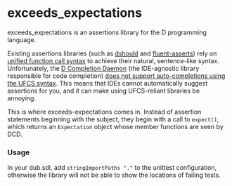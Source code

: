 # exceeds_expectations

exceeds_expectations is an assertions library for the D programming language.

Existing assertions libraries (such as [dshould](https://code.dlang.org/packages/dshould) and [fluent-asserts](https://code.dlang.org/packages/fluent-asserts)) rely on [unified function call syntax](https://dlang.org/spec/function.html#pseudo-member) to achieve their natural, sentence-like syntax. Unfortunately, the [D Completion Daemon](https://github.com/dlang-community/DCD) (the IDE-agnostic library responsible for code completion) [does not support auto-completions using the UFCS syntax](https://github.com/dlang-community/DCD#status). This means that IDEs cannot automatically suggest assertions for you, and it can make using UFCS-reliant libraries be annoying.

This is where exceeds-expectations comes in. Instead of assertion statements beginning with the subject, they begin with a call to `expect()`, which returns an `Expectation` object whose member functions are seen by DCD.

### Usage

In your dub.sdl, add `stringImportPaths "."` to the unittest configuration, otherwise the library will not be able to show the locations of failing tests.